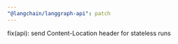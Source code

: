 ```yaml
---
"@langchain/langgraph-api": patch
---
```


fix(api): send Content-Location header for stateless runs
